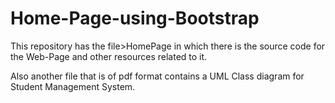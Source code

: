 # Home-Page-using-Bootstrap
This repository has the file>HomePage in which there is the source code for the Web-Page and other resources related to it.

Also another file that is of pdf format contains a UML Class diagram for Student Management System.
